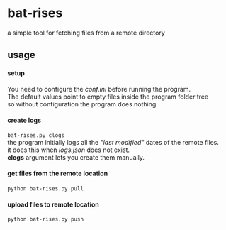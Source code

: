# bat-rises
a simple tool for fetching files from a remote directory
## usage

#### setup
You need to configure the _conf.ini_ before running the program.<br>
The default values point to empty files inside the program folder tree<br>
so without configuration the program does nothing.<br>

#### create logs 
` bat-rises.py clogs `<br>
the program initially logs all the _"last modified"_ dates of the remote files.<br>
it does this when *logs.json* does not exist.<br>
**clogs** argument lets you create them manually.<br>

#### get files from the remote location
` python bat-rises.py pull `
#### upload files to remote location
` python bat-rises.py push `

